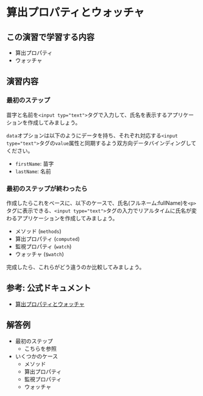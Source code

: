 # 算出プロパティとウォッチャ

## この演習で学習する内容
- 算出プロパティ
- ウォッチャ

## 演習内容

### 最初のステップ
苗字と名前を`<input typ="text">`タグで入力して、氏名を表示するアプリケーションを作成してみましょう。

`data`オプションは以下のようにデータを持ち、それぞれ対応する`<input type="text">`タグの`value`属性と同期するよう双方向データバインディングしてください。

- `firstName`: 苗字
- `lastName`: 名前

### 最初のステップが終わったら
作成したらこれをベースに、以下のケースで、氏名(フルネーム:fullName)を`<p>`タグに表示できる、`<input type="text">`タグの入力でリアルタイムに氏名が変わるアプリケーションを作成してみましょう。

- メソッド (`methods`)
- 算出プロパティ (`computed`)
- 監視プロパティ (`watch`)
- ウォッチャ (`$watch`)

完成したら、これらがどう違うのか比較してみましょう。

## 参考: 公式ドキュメント
- [算出プロパティとウォッチャ](https://jp.vuejs.org/v2/guide/computed.html)

## 解答例
- 最初のステップ
  - <answer-link url="/examples/computed-watcher-first-step.html">こちらを参照</answer-link>
- いくつかのケース
  - <answer-link url="/examples/computed-watcher-by-method.html">メソッド</answer-link>
  - <answer-link url="/examples/computed-watcher-by-computed.html">算出プロパティ</answer-link>
  - <answer-link url="/examples/computed-watcher-by-watch.html">監視プロパティ</answer-link>
  - <answer-link url="/examples/computed-watcher-by-watcher.html">ウォッチャ</answer-link>
